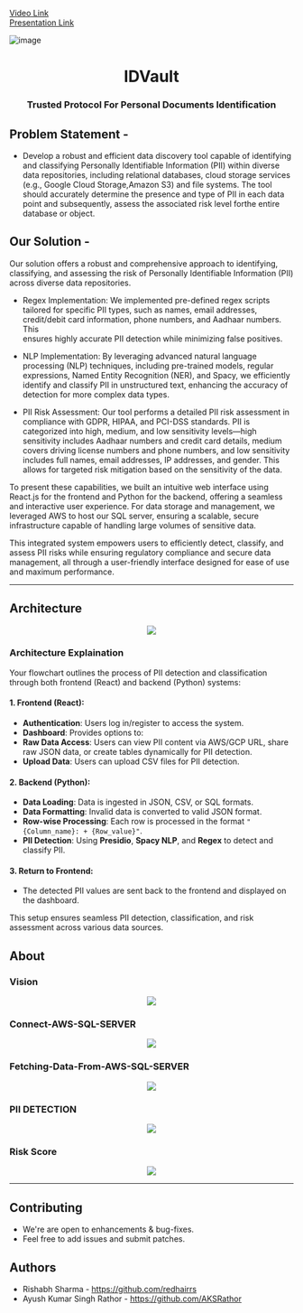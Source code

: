 <a href = "https://youtu.be/m1XlggplRic" target="_blank">Video Link</a>
<br/>
<a href = "https://www.canva.com/design/DAGQ1fJQOgw/60Cd5KHr-Szz_tFm8ioFEw/view?utm_content=DAGQ1fJQOgw&utm_campaign=designshare&utm_medium=link&utm_source=editor" target="_blank">Presentation Link</a>
<br/>
<p align="center">
 
![image](https://github.com/user-attachments/assets/1de01eb4-cba9-4554-8958-46e822121e3a)
 
</p>
<h1 align="center">IDVault</h1>
<h3 align="center">Trusted Protocol For Personal Documents Identification<h3>

<div align="center">
 </div>
 
## Problem Statement -
 - Develop a robust and efficient data discovery tool capable of identifying
   and classifying Personally Identifiable Information (PII) within diverse data
   repositories, including relational databases, cloud storage services (e.g.,
   Google Cloud Storage,Amazon S3) and file systems. The tool should
   accurately determine the presence and type of PII in each data point and
   subsequently, assess the associated risk level forthe entire database or
   object.

## Our Solution -
Our solution offers a robust and comprehensive approach to identifying, classifying, and assessing the risk of Personally Identifiable Information (PII) across diverse data repositories.

   - Regex Implementation: We implemented pre-defined regex scripts tailored for specific PII types, such as names, email addresses, credit/debit card information, phone numbers, and Aadhaar numbers. This    
     ensures highly accurate PII detection while minimizing false positives.

   - NLP Implementation: By leveraging advanced natural language processing (NLP) techniques, including pre-trained models, regular expressions, Named Entity Recognition (NER), and Spacy, we efficiently 
     identify and classify PII in unstructured text, enhancing the accuracy of detection for more complex data types.

   - PII Risk Assessment: Our tool performs a detailed PII risk assessment in compliance with GDPR, HIPAA, and PCI-DSS standards. PII is categorized into high, medium, and low sensitivity levels—high 
     sensitivity includes Aadhaar numbers and credit card details, medium covers driving license numbers and phone numbers, and low sensitivity includes full names, email addresses, IP addresses, and gender. 
     This allows for targeted risk mitigation based on the sensitivity of the data.

To present these capabilities, we built an intuitive web interface using React.js for the frontend and Python for the backend, offering a seamless and interactive user experience. For data storage and management, we leveraged AWS to host our SQL server, ensuring a scalable, secure infrastructure capable of handling large volumes of sensitive data.

This integrated system empowers users to efficiently detect, classify, and assess PII risks while ensuring regulatory compliance and secure data management, all through a user-friendly interface designed for ease of use and maximum performance.

  -------------------------------------
## Architecture
 <p align="center">
  <img src="https://github.com/user-attachments/assets/b5c475af-743d-4085-8805-367fce3dcca4">
 </p>
 
 ### Architecture Explaination
 Your flowchart outlines the process of PII detection and classification through both frontend (React) and backend (Python) systems:
 #### 1. Frontend (React):
   - **Authentication**: Users log in/register to access the system.
   - **Dashboard**: Provides options to:
   - **Raw Data Access**: Users can view PII content via AWS/GCP URL, share raw JSON data, or create tables dynamically for PII detection.
   - **Upload Data**: Users can upload CSV files for PII detection.

#### 2. Backend (Python):
  - **Data Loading**: Data is ingested in JSON, CSV, or SQL formats.
  - **Data Formatting**: Invalid data is converted to valid JSON format.
  - **Row-wise Processing**: Each row is processed in the format `"{Column_name}: + {Row_value}"`.
  - **PII Detection**: Using **Presidio**, **Spacy NLP**, and **Regex** to detect and classify PII.

#### 3. Return to Frontend:
  - The detected PII values are sent back to the frontend and displayed on the dashboard.

This setup ensures seamless PII detection, classification, and risk assessment across various data sources.

## About

### Vision
 <p align="center">
  <img src="https://github.com/user-attachments/assets/8219dc84-481a-4a11-a6a4-1cda343aa6cd">
 </p>

 ### Connect-AWS-SQL-SERVER
 <p align="center">
  <img src="https://github.com/user-attachments/assets/8cbab0a1-4809-4b16-8492-97f109eb1e01">
 </p>

 ### Fetching-Data-From-AWS-SQL-SERVER
 <p align="center">
  <img src="https://github.com/user-attachments/assets/b1964449-d9a1-4323-bbc7-34aa72b8d06e">
 </p>

 ### PII DETECTION
 <p align="center">
  <img src="https://github.com/user-attachments/assets/b1e2e547-fe78-4502-8aeb-c9e1327431b2">
 </p>

 ### Risk Score
 <p align="center">
  <img src="https://github.com/user-attachments/assets/97b7619e-c5fb-4fe6-93fe-e3a0a6b61eeb">
 </p>

  -------------------------------------
  ## Contributing
  - We're are open to enhancements & bug-fixes.
  - Feel free to add issues and submit patches.
  ## Authors
  - Rishabh Sharma - https://github.com/redhairrs
  - Ayush Kumar Singh Rathor - https://github.com/AKSRathor
